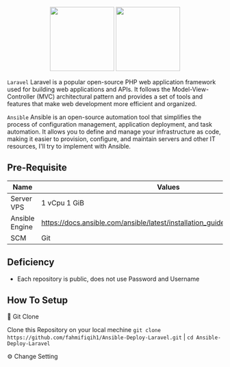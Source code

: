 <p align="center">
  <img src="https://github.com/fahmifiqih1/Ansible-Deploy-Laravel/assets/53596721/cac7a7d5-56c5-4eea-87a7-06b3b7a45710)"  width="150" height="150"/>
  <img src="https://github.com/fahmifiqih1/Ansible-Deploy-Laravel/assets/53596721/0f344d82-42a9-4123-9fd0-efba2bfff107)"  width="150" height="150"/>
</p>

`Laravel` Laravel is a popular open-source PHP web application framework used for building web applications and APIs. It follows the Model-View-Controller (MVC) architectural pattern and provides a set of tools and features that make web development more efficient and organized.

`Ansible` Ansible is an open-source automation tool that simplifies the process of configuration management, application deployment, and task automation. It allows you to define and manage your infrastructure as code, making it easier to provision, configure, and maintain servers and other IT resources, I'll try to implement with Ansible.


## Pre-Requisite

| Name | Values |
|---|---|
| Server VPS | 1 vCpu 1 GiB |
| Ansible Engine | https://docs.ansible.com/ansible/latest/installation_guide/intro_installation.html |
| SCM | Git |

## Deficiency

* Each repository is public, does not use Password and Username

## How To Setup

🔧 Git Clone

Clone this Repository on your local mechine ```git clone https://github.com/fahmifiqih1/Ansible-Deploy-Laravel.git``` | ```cd Ansible-Deploy-Laravel```

⚙ Change Setting





